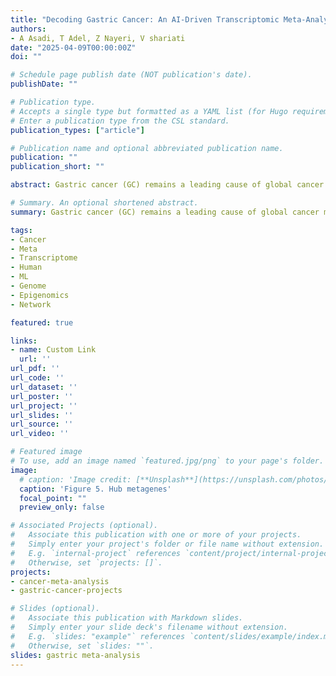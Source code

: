 ```yaml
---
title: "Decoding Gastric Cancer: An AI-Driven Transcriptomic Meta-Analysis"
authors:
- A Asadi, T Adel, Z Nayeri, V shariati
date: "2025-04-09T00:00:00Z"
doi: ""

# Schedule page publish date (NOT publication's date).
publishDate: ""

# Publication type.
# Accepts a single type but formatted as a YAML list (for Hugo requirements).
# Enter a publication type from the CSL standard.
publication_types: ["article"]

# Publication name and optional abbreviated publication name.
publication: ""
publication_short: ""

abstract: Gastric cancer (GC) remains a leading cause of global cancer mortality, necessitating deeper insights into its molecular mechanisms. This meta-analysis and systematic review integrated transcriptomic data from 28 studies (14 RNA-seq, 13 microarray) to identify critical genes and pathways driving GC progression. Leveraging AI-driven approaches for data harmonization and batch effect correction, we standardized raw datasets from public repositories (GEO, SRA, TCGA) and performed rigorous quality control. Differential expression analysis using edgeR and LIMMA identified 1,163 differentially expressed genes (DEGs), including CST1 (most up-regulated) and PGA3 (most down-regulated). Pathway enrichment revealed tumor proliferation (E2F targets, G2-M checkpoint), ECM remodeling (collagens, MMPs), immune evasion (CXCL chemokines), and metabolic reprogramming as key processes. Protein-protein interaction (PPI) network analysis highlighted hub genes such as AURKA, COL1A1, and IL6, while AI-enhanced clustering delineated functional modules linked to metastasis and prognosis. Survival and immune infiltration analyses underscored the clinical relevance of identified genes. Notably, ERBB4 down-regulation and collagen family up-regulation were mechanistically tied to apoptosis resistance and microenvironment stiffening. AI algorithms further aided in resolving dataset heterogeneity and prioritizing high-confidence biomarkers. This study provides a comprehensive transcriptomic landscape of GC, emphasizing the interplay between genetic drivers, tumor microenvironment, and immune evasion. 

# Summary. An optional shortened abstract.
summary: Gastric cancer (GC) remains a leading cause of global cancer mortality, necessitating deeper insights into its molecular mechanisms. This meta-analysis and systematic review integrated transcriptomic data from 28 studies (14 RNA-seq, 13 microarray) to identify critical genes and pathways driving GC progression. Leveraging AI-driven approaches for data harmonization and batch effect correction, we standardized raw datasets from public repositories (GEO, SRA, TCGA) and performed rigorous quality control. Differential expression analysis using edgeR and LIMMA identified 1,163 differentially expressed genes (DEGs), including CST1 (most up-regulated) and PGA3 (most down-regulated). Pathway enrichment revealed tumor proliferation (E2F targets, G2-M checkpoint), ECM remodeling (collagens, MMPs), immune evasion (CXCL chemokines), and metabolic reprogramming as key processes. Protein-protein interaction (PPI) network analysis highlighted hub genes such as AURKA, COL1A1, and IL6, while AI-enhanced clustering delineated functional modules linked to metastasis and prognosis. Survival and immune infiltration analyses underscored the clinical relevance of identified genes. Notably, ERBB4 down-regulation and collagen family up-regulation were mechanistically tied to apoptosis resistance and microenvironment stiffening. AI algorithms further aided in resolving dataset heterogeneity and prioritizing high-confidence biomarkers. This study provides a comprehensive transcriptomic landscape of GC, emphasizing the interplay between genetic drivers, tumor microenvironment, and immune evasion. The integration of AI methodologies enhanced robustness in cross-study data synthesis, offering novel therapeutic targets and underscoring the potential of computational strategies in advancing GC research. These findings illuminate pathways for precision oncology and underscore the need for multi-omics approaches to unravel GC complexity.

tags:
- Cancer
- Meta
- Transcriptome
- Human
- ML
- Genome
- Epigenomics
- Network

featured: true

links:
- name: Custom Link
  url: ''
url_pdf: ''
url_code: ''
url_dataset: ''
url_poster: ''
url_project: ''
url_slides: ''
url_source: ''
url_video: ''

# Featured image
# To use, add an image named `featured.jpg/png` to your page's folder. 
image:
  # caption: 'Image credit: [**Unsplash**](https://unsplash.com/photos/s9CC2SKySJM)'
  caption: 'Figure 5. Hub metagenes'
  focal_point: ""
  preview_only: false

# Associated Projects (optional).
#   Associate this publication with one or more of your projects.
#   Simply enter your project's folder or file name without extension.
#   E.g. `internal-project` references `content/project/internal-project/index.md`.
#   Otherwise, set `projects: []`.
projects:
- cancer-meta-analysis
- gastric-cancer-projects

# Slides (optional).
#   Associate this publication with Markdown slides.
#   Simply enter your slide deck's filename without extension.
#   E.g. `slides: "example"` references `content/slides/example/index.md`.
#   Otherwise, set `slides: ""`.
slides: gastric meta-analysis
---
```


